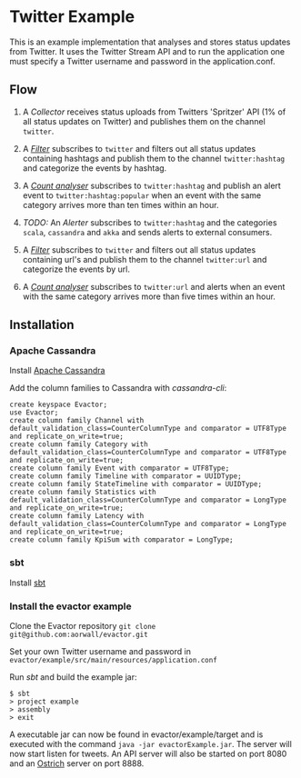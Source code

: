 Twitter Example
====================
This is an example implementation that analyses and stores status updates 
from Twitter. It uses the Twitter Stream API and to run the application 
one must specify a Twitter username and password in the application.conf.

Flow
---------------------
1.  A *Collector* receives status uploads from Twitters 'Spritzer' API (1% 
    of all status updates on Twitter) and publishes them on the channel 
    `twitter`.
    
2.  A [*Filter*](https://github.com/aorwall/evactor/blob/master/core/src/main/scala/org/evactor/process/route/Filter.scala) subscribes to `twitter` and filters out
    all status updates containing hashtags and publish them to the channel
    `twitter:hashtag` and categorize the events by hashtag.
    
3.  A [*Count analyser*](https://github.com/aorwall/evactor/blob/master/core/src/main/scala/org/evactor/process/analyse/count/CountAnalyser.scala) subscribes to `twitter:hashtag` and publish an
    alert event to `twitter:hashtag:popular` when an event with the same 
    category arrives more than ten times within an hour.    
    
4.  *TODO:* An *Alerter* subscribes to `twitter:hashtag` and the categories
    `scala`, `cassandra` and `akka` and sends alerts to external consumers.
    
5.  A [*Filter*](https://github.com/aorwall/evactor/blob/master/core/src/main/scala/org/evactor/process/route/Filter.scala) subscribes to `twitter` and filters out
    all status updates containing url's and publish them to the channel
    `twitter:url` and categorize the events by url.
    
6.  A [*Count analyser*](https://github.com/aorwall/evactor/blob/master/core/src/main/scala/org/evactor/process/analyse/count/CountAnalyser.scala) subscribes to `twitter:url` and alerts when an
     event with the same category arrives more than five times within an hour.    

Installation
---------------------

### Apache Cassandra
Install [Apache Cassandra](http://wiki.apache.org/cassandra/GettingStarted)

Add the column families to Cassandra with *cassandra-cli*:
```text
create keyspace Evactor;
use Evactor;
create column family Channel with default_validation_class=CounterColumnType and comparator = UTF8Type and replicate_on_write=true;
create column family Category with default_validation_class=CounterColumnType and comparator = UTF8Type and replicate_on_write=true;
create column family Event with comparator = UTF8Type;
create column family Timeline with comparator = UUIDType;
create column family StateTimeline with comparator = UUIDType;
create column family Statistics with default_validation_class=CounterColumnType and comparator = LongType and replicate_on_write=true;
create column family Latency with default_validation_class=CounterColumnType and comparator = LongType and replicate_on_write=true;
create column family KpiSum with comparator = LongType;
``` 

### sbt
Install [sbt](https://github.com/harrah/xsbt/wiki/Getting-Started-Setup)

### Install the evactor example

Clone the Evactor repository `git clone git@github.com:aorwall/evactor.git`

Set your own Twitter username and password in `evactor/example/src/main/resources/application.conf`

Run *sbt* and build the example jar:
```text
$ sbt
> project example
> assembly
> exit
```

A executable jar can now be found in evactor/example/target and is executed with the command `java -jar evactorExample.jar`. The server will now start listen for tweets. An API server will also be started on port 8080 and an [Ostrich](https://github.com/twitter/ostrich) server on port 8888.